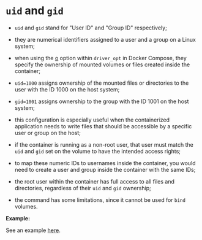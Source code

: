 # `uid` and `gid`

- `uid` and `gid` stand for "User ID" and "Group ID" respectively;
- they are numerical identifiers assigned to a user and a group on a Linux system;
- when using the [o](../example/tmpfs/tmpfs.md) option within `driver_opt` in Docker Compose, they specify the ownership of mounted volumes or files created inside the container;


- `uid=1000` assigns ownership of the mounted files or directories to the user with the ID 1000 on the host system;
- `gid=1001` assigns ownership to the group with the ID 1001 on the host system;
- this configuration is especially useful when the containerized application needs to write files that should be accessible by a specific user or group on the host;


- if the container is running as a non-root user, that user must match the `uid` and `gid` set on the volume to have the intended access rights;
- to map these numeric IDs to usernames inside the container, you would need to create a user and group inside the container with the same IDs;
- the root user within the container has full access to all files and directories, regardless of their `uid` and `gid` ownership;


- the command has some limitations, since it cannot be used for `bind` volumes.

**Example:**

See an example [here](../example/tmpfs/tmpfs.md).
